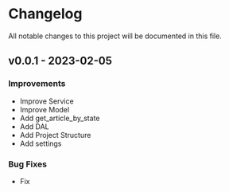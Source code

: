 # Changelog
All notable changes to this project will be documented in this file.

## v0.0.1 - 2023-02-05

### Improvements
- Improve Service
- Improve Model
- Add get_article_by_state
- Add DAL
- Add Project Structure
- Add settings


### Bug Fixes
- Fix 
